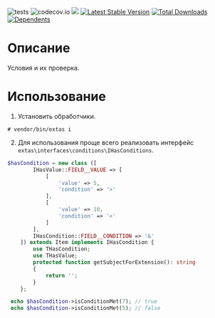![tests](https://github.com/jeyroik/extas-conditions/workflows/PHP%20Composer/badge.svg?branch=master&event=push)
![codecov.io](https://codecov.io/gh/jeyroik/extas-conditions/coverage.svg?branch=master)
<a href="https://codeclimate.com/github/jeyroik/extas-conditions/maintainability"><img src="https://api.codeclimate.com/v1/badges/75161f4b9667f6a7d3d6/maintainability" /></a>
[![Latest Stable Version](https://poser.pugx.org/jeyroik/extas-conditions/v)](//packagist.org/packages/jeyroik/extas-conditions)
[![Total Downloads](https://poser.pugx.org/jeyroik/extas-conditions/downloads)](//packagist.org/packages/jeyroik/extas-conditions)
[![Dependents](https://poser.pugx.org/jeyroik/extas-conditions/dependents)](//packagist.org/packages/jeyroik/extas-conditions)

# Описание

Условия и их проверка.

# Использование

1. Установить обработчики.

`# vendor/bin/extas i`

2. Для использования проще всего реализовать интерфейс `extas\interfaces\conditions\IHasConditions`.

```php
$hasCondition = new class ([
        IHasValue::FIELD__VALUE => [
            [
                'value' => 5,
                'condition' => '>'
            ],
            [
                'value' => 10,
                'condition' => '<'
            ]
        ],
        IHasCondition::FIELD__CONDITION => '&'
    ]) extends Item implements IHasCondition {
        use THasCondition;
        use THasValue;
        protected function getSubjectForExtension(): string
        {
            return '';
        }
    };

 echo $hasCondition->isConditionMet(7); // true
 echo $hasCondition->isConditionMet(5); // false
```
